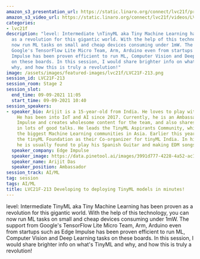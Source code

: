 ```yaml
---
amazon_s3_presentation_url: https://static.linaro.org/connect/lvc21f/presentations/LVC21F-213.pdf
amazon_s3_video_url: https://static.linaro.org/connect/lvc21f/videos/LVC21F-213.mp4
categories:
- lvc21f
description: "level: Intermediate \nTinyML aka Tiny Machine Learning has been proven
  as a revolution for this gigantic world. With the help of this technology, you can
  now run ML tasks on small and cheap devices consuming under 1mW. The support from
  Google's TensorFlow Lite Micro Team, Arm, Arduino even from startups such as Edge
  Impulse has been proven efficient to run ML, Computer Vision and Deep Learning tasks
  on these boards. In this session, I would share brighter info on what's TinyML and
  why, and how this is truly a revolution!"
image: /assets/images/featured-images/lvc21f/LVC21F-213.png
session_id: LVC21F-213
session_room: Stage 2
session_slot:
  end_time: 09-09-2021 11:05
  start_time: 09-09-2021 10:40
session_speakers:
- speaker_bio: Arijit is a 15-year-old from India. He loves to play with AI on hardware.
    He has been into IoT and AI since 2017. Currently, he is an Ambassador at Edge
    Impulse and creates wholesome content for the team, and also shares his thought
    in lots of good talks. He leads the TinyML Aspirants Community, which is amongst
    the biggest Machine Learning communities in Asia. Earlier this year he even joined
    the tinyML Foundation as their Co-organizer for tinyML India. In his free time,
    he is usually found to play his Spanish Guitar and making EDM songs!
  speaker_company: Edge Impulse
  speaker_image: https://data.pinetool.ai/images/3991d777-4228-4a52-ac1c-9e46328f1c4e.jpeg
  speaker_name: Arijit Das
  speaker_position: Ambassador
session_track: AI/ML
tag: session
tags: AI/ML
title: LVC21F-213 Developing to deploying TinyML models in minutes!
---
```


level: Intermediate 
TinyML aka Tiny Machine Learning has been proven as a revolution for this gigantic world. With the help of this technology, you can now run ML tasks on small and cheap devices consuming under 1mW. The support from Google's TensorFlow Lite Micro Team, Arm, Arduino even from startups such as Edge Impulse has been proven efficient to run ML, Computer Vision and Deep Learning tasks on these boards. In this session, I would share brighter info on what's TinyML and why, and how this is truly a revolution!